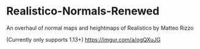 # Realistico-Normals-Renewed
An overhaul of normal maps and heightmaps of Realistico by Matteo Rizzo

(Currently only supports 1.13+)
https://imgur.com/a/ogQXuJG
